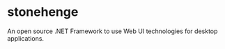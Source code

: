 stonehenge
==========

An open source .NET Framework to use Web UI technologies for desktop applications.